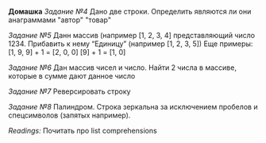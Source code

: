 
**Домашка**
_Задание №4_
Дано две строки. Определить являются ли они анаграммами
"автор" "товар"

_Задание №5_ 
Данн массив (например [1, 2, 3, 4] представляющий число 1234. 
Прибавить к нему “Единицу” (например [1, 2, 3, 5])
Еще примеры: 
[1, 9, 9] + 1 = [2,  0, 0] 
[9] + 1 = [1, 0]

_Задание №6_
Дан массив чисел и число. 
Найти 2 числа в массиве, которые в сумме дают данное число

_Задание №7_
Реверсировать строку

_Задание №8_
Палиндром. Строка зеркальна за исключением пробелов и 
спецсимволов (запятых например).

_Readings:_
Почитать про list comprehensions
